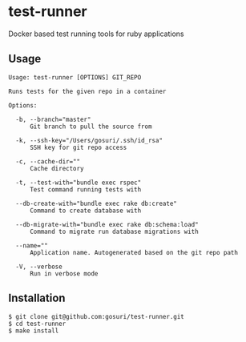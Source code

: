 # test-runner

Docker based test running tools for ruby applications

## Usage

    Usage: test-runner [OPTIONS] GIT_REPO

    Runs tests for the given repo in a container

    Options:

      -b, --branch="master"
          Git branch to pull the source from

      -k, --ssh-key="/Users/gosuri/.ssh/id_rsa"
          SSH key for git repo access

      -c, --cache-dir=""
          Cache directory

      -t, --test-with="bundle exec rspec"
          Test command running tests with

      --db-create-with="bundle exec rake db:create"
          Command to create database with

      --db-migrate-with="bundle exec rake db:schema:load"
          Command to migrate run database migrations with

      --name=""
          Application name. Autogenerated based on the git repo path

      -V, --verbose
          Run in verbose mode

## Installation

    $ git clone git@github.com:gosuri/test-runner.git
    $ cd test-runner
    $ make install
